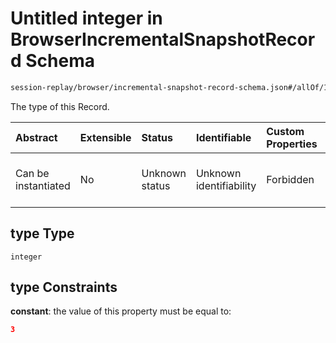 # Untitled integer in BrowserIncrementalSnapshotRecord Schema

```txt
session-replay/browser/incremental-snapshot-record-schema.json#/allOf/1/properties/type
```

The type of this Record.

| Abstract            | Extensible | Status         | Identifiable            | Custom Properties | Additional Properties | Access Restrictions | Defined In                                                                                                                                |
| :------------------ | :--------- | :------------- | :---------------------- | :---------------- | :-------------------- | :------------------ | :---------------------------------------------------------------------------------------------------------------------------------------- |
| Can be instantiated | No         | Unknown status | Unknown identifiability | Forbidden         | Allowed               | Read only           | [incremental-snapshot-record-schema.json\*](../out/session-replay/browser/incremental-snapshot-record-schema.json "open original schema") |

## type Type

`integer`

## type Constraints

**constant**: the value of this property must be equal to:

```json
3
```
